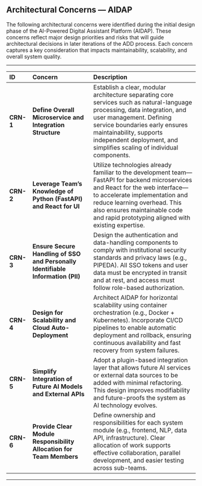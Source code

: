 ## Architectural Concerns — AIDAP

The following architectural concerns were identified during the initial design phase of the AI-Powered Digital Assistant Platform (AIDAP). These concerns reflect major design priorities and risks that will guide architectural decisions in later iterations of the ADD process. Each concern captures a key consideration that impacts maintainability, scalability, and overall system quality.

---

| **ID** | **Concern** | **Description** |
|:-------|:-------------|:----------------|
| **CRN-1** | **Define Overall Microservice and Integration Structure** | Establish a clear, modular architecture separating core services such as natural-language processing, data integration, and user management. Defining service boundaries early ensures maintainability, supports independent deployment, and simplifies scaling of individual components. |
| **CRN-2** | **Leverage Team’s Knowledge of Python (FastAPI) and React for UI** | Utilize technologies already familiar to the development team—FastAPI for backend microservices and React for the web interface—to accelerate implementation and reduce learning overhead. This also ensures maintainable code and rapid prototyping aligned with existing expertise. |
| **CRN-3** | **Ensure Secure Handling of SSO and Personally Identifiable Information (PII)** | Design the authentication and data-handling components to comply with institutional security standards and privacy laws (e.g., PIPEDA). All SSO tokens and user data must be encrypted in transit and at rest, and access must follow role-based authorization. |
| **CRN-4** | **Design for Scalability and Cloud Auto-Deployment** | Architect AIDAP for horizontal scalability using container orchestration (e.g., Docker + Kubernetes). Incorporate CI/CD pipelines to enable automatic deployment and rollback, ensuring continuous availability and fast recovery from system failures. |
| **CRN-5** | **Simplify Integration of Future AI Models and External APIs** | Adopt a plugin-based integration layer that allows future AI services or external data sources to be added with minimal refactoring. This design improves modifiability and future-proofs the system as AI technology evolves. |
| **CRN-6** | **Provide Clear Module Responsibility Allocation for Team Members** | Define ownership and responsibilities for each system module (e.g., frontend, NLP, data API, infrastructure). Clear allocation of work supports effective collaboration, parallel development, and easier testing across sub-teams. |

---
